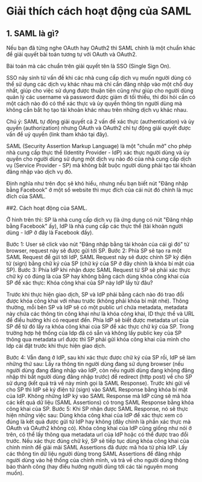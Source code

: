 # Giải thích cách hoạt động của SAML
## 1. SAML là gì?
Nếu bạn đã từng nghe OAuth hay OAuth2 thì SAML chính là một chuẩn khác để giải quyết bài toán tương tự với OAuth và OAuth2.

Bài toán mà các chuẩn trên giải quyết tên là SSO (Single Sign On). 

SSO nảy sinh từ vấn đề khi các nhà cung cấp dịch vụ muốn người dùng có thể sử dụng các dịch vụ khác nhau mà chỉ cần đăng nhập vào một chỗ duy nhất, giúp cho việc sử dụng được thuận tiện cũng như giúp cho người dùng quản lý các username và password được giảm đi tối thiểu, thì đòi hỏi cần có một cách nào đó có thể xác thực và ủy quyền thông tin người dùng mà không cần bắt họ tạo tài khoản khác nhau trên những dịch vụ khác nhau.

Chú ý: SAML tự động giải quyết cả 2 vấn đề xác thực (authentication) và ủy quyền (authorization) nhưng OAuth và OAuth2 chỉ tự động giải quyết được vấn đề uỷ quyền (link tham khảo tại đây).

SAML (Security Assertion Markup Language) là một "chuẩn mở" cho phép nhà cung cấp thực thể (Identity Provider - IdP) xác thực người dùng và ủy quyền cho người dùng sử dụng một dịch vụ nào đó của nhà cung cấp dịch vụ (Service Provider - SP) mà không bắt buộc người dùng phải tạo tài khoản đăng nhập vào dịch vụ đó.

Định nghĩa như trên đọc sẽ khó hiểu, nhưng nếu bạn biết nút "Đăng nhập bằng Facebook" ở một số website thì mục đích của cái nút đó chính là mục đích của SAML.

 

##2. Cách hoạt động của SAML.
 



Ở hình trên thì: SP là nhà cung cấp dịch vụ (là ứng dụng có nút "Đăng nhập bằng Facebook" ấy), IdP là nhà cung cấp các thực thể (tài khoản người dùng - IdP ở đây là Facebook đấy).

Bước 1: User sẽ click vào nút "Đăng nhập bằng tài khoản của cái gì đó" từ browser, request này sẽ được gửi tới SP.
Bước 2: Phía SP sẽ tạo ra một SAML Request để gửi tới IdP, SAML Request này sẽ được chính SP ký điện tử (sign) bằng chữ ký của SP (chữ ký của SP ở đây chính là khóa bí mật của SP). 
Bước 3: Phía IdP khi nhận được SAML Request từ SP sẽ phải xác thực chữ ký có đúng là của SP hay không bằng cách dùng khóa công khai của SP để xác thực:
 Khóa công khai của SP này IdP lấy từ đâu?

Trước khi thực hiện giao dịch, SP và IdP phải bằng cách nào đó trao đổi được khóa công khai với nhau trước (không phải khóa bí  mật nhé). Thông thường, mỗi bên SP và IdP sẽ có một public url chứa metadata, metadata này chứa các thông tin công khai như là khóa công khai, ID thực thể và URL để điều hướng khi có request đến. Phía IdP sẽ biết được metadata url của SP để từ đó lấy ra khóa công khai của SP để xác thực chữ ký của SP. Trong trường hợp hệ thống của Idp đã có sẵn và không lấy public key của SP thông qua metadata url được thì SP phải gửi khóa công khai của mình cho Idp cài đặt trước khi thực hiện giao dịch.

Bước 4: Vẫn đang ở IdP, sau khi xác thực được chữ ký của SP rồi, IdP sẽ làm những thứ sau:
Lấy ra thông tin người dùng đang sử dụng browser (nếu người dùng đang đăng nhập vào IdP, còn nếu người dùng đang không đăng nhập thì bắt người dùng đăng nhập trước) để redirect (http post) về cho SP sử dụng (kết quả trả về này mình gọi là SAML Response). Trước khi gửi về cho SP thì IdP sẽ ký điện tử (sign) vào SAML Response bằng khóa bí mật của IdP.
Không những IdP ký vào SAML Response mà IdP cũng sẽ mã hóa các kết quả dữ liệu (SAML Assertions) có trong SAML Response bằng khóa công khai của SP.
Bước 5: Khi SP nhận được SAML Response, nó sẽ thực hiện những việc sau:
Dùng khóa công khai của IdP để xác thực xem có đúng là kết quả được gửi từ IdP hay không (đây chính là phần xác thực mà OAuth và OAuth2 không có). Khóa công khai của IdP cũng giống như nói ở trên, có thể lấy thông qua metadata url của IdP hoặc có thể được trao đổi trước.
Nếu xác thực đúng chữ ký, SP sẽ tiếp tục dùng khóa công khai của chính mình để giải mãi SAML Assertions đã được mã hóa từ phía IdP.
Lấy các thông tin dữ liệu người dùng trong SAML Assertions để đăng nhập người dùng vào hệ thống của chính mình, và trả về cho người dùng thông báo thành công (hay điều hướng người dùng tới các tài nguyên mong muốn).

